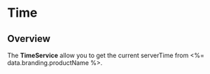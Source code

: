 # Time
## Overview



The **TimeService** allow you to get the current serverTime from <%= data.branding.productName %>.



<DocCardList />